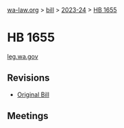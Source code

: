 [wa-law.org](/) > [bill](/bill/) > [2023-24](/bill/2023-24/) > [HB 1655](/bill/2023-24/hb/1655/)

# HB 1655
[leg.wa.gov](https://app.leg.wa.gov/billsummary?BillNumber=1655&Year=2023&Initiative=false)

## Revisions
* [Original Bill](1/)

## Meetings